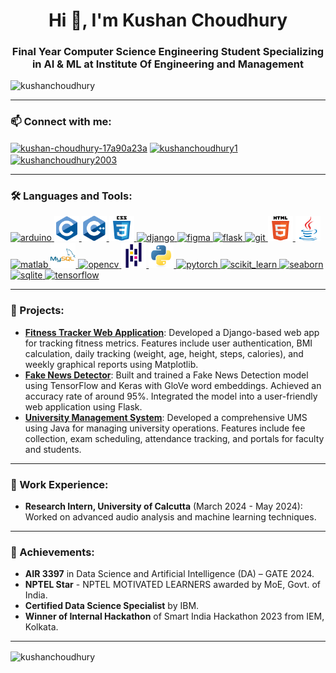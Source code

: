<h1 align="center">Hi 👋, I'm Kushan Choudhury</h1>
<h3 align="center">Final Year Computer Science Engineering Student Specializing in AI & ML at Institute Of Engineering and Management</h3>

<p align="left"> <img src="https://komarev.com/ghpvc/?username=kushanchoudhury&label=Profile%20views&color=0e75b6&style=flat" alt="kushanchoudhury" /> </p>

---

### 📫 Connect with me:
<p align="left">
<a href="https://linkedin.com/in/kushan-choudhury-17a90a23a" target="blank"><img align="center" src="https://raw.githubusercontent.com/rahuldkjain/github-profile-readme-generator/master/src/images/icons/Social/linked-in-alt.svg" alt="kushan-choudhury-17a90a23a" height="30" width="40" /></a>
<a href="https://www.hackerrank.com/kushanchoudhury1" target="blank"><img align="center" src="https://raw.githubusercontent.com/rahuldkjain/github-profile-readme-generator/master/src/images/icons/Social/hackerrank.svg" alt="kushanchoudhury1" height="30" width="40" /></a>
<a href="https://www.leetcode.com/kushanchoudhury2003" target="blank"><img align="center" src="https://raw.githubusercontent.com/rahuldkjain/github-profile-readme-generator/master/src/images/icons/Social/leet-code.svg" alt="kushanchoudhury2003" height="30" width="40" /></a>
</p>

---

### 🛠️ Languages and Tools:
<p align="left">
<a href="https://www.arduino.cc/" target="_blank" rel="noreferrer"> <img src="https://cdn.worldvectorlogo.com/logos/arduino-1.svg" alt="arduino" width="40" height="40"/> </a>
<a href="https://www.cprogramming.com/" target="_blank" rel="noreferrer"> <img src="https://raw.githubusercontent.com/devicons/devicon/master/icons/c/c-original.svg" alt="c" width="40" height="40"/> </a>
<a href="https://www.w3schools.com/cpp/" target="_blank" rel="noreferrer"> <img src="https://raw.githubusercontent.com/devicons/devicon/master/icons/cplusplus/cplusplus-original.svg" alt="cplusplus" width="40" height="40"/> </a>
<a href="https://www.w3schools.com/css/" target="_blank" rel="noreferrer"> <img src="https://raw.githubusercontent.com/devicons/devicon/master/icons/css3/css3-original-wordmark.svg" alt="css3" width="40" height="40"/> </a>
<a href="https://www.djangoproject.com/" target="_blank" rel="noreferrer"> <img src="https://cdn.worldvectorlogo.com/logos/django.svg" alt="django" width="40" height="40"/> </a>
<a href="https://www.figma.com/" target="_blank" rel="noreferrer"> <img src="https://www.vectorlogo.zone/logos/figma/figma-icon.svg" alt="figma" width="40" height="40"/> </a>
<a href="https://flask.palletsprojects.com/" target="_blank" rel="noreferrer"> <img src="https://www.vectorlogo.zone/logos/pocoo_flask/pocoo_flask-icon.svg" alt="flask" width="40" height="40"/> </a>
<a href="https://git-scm.com/" target="_blank" rel="noreferrer"> <img src="https://www.vectorlogo.zone/logos/git-scm/git-scm-icon.svg" alt="git" width="40" height="40"/> </a>
<a href="https://www.w3.org/html/" target="_blank" rel="noreferrer"> <img src="https://raw.githubusercontent.com/devicons/devicon/master/icons/html5/html5-original-wordmark.svg" alt="html5" width="40" height="40"/> </a>
<a href="https://www.java.com" target="_blank" rel="noreferrer"> <img src="https://raw.githubusercontent.com/devicons/devicon/master/icons/java/java-original.svg" alt="java" width="40" height="40"/> </a>
<a href="https://www.mathworks.com/" target="_blank" rel="noreferrer"> <img src="https://upload.wikimedia.org/wikipedia/commons/2/21/Matlab_Logo.png" alt="matlab" width="40" height="40"/> </a>
<a href="https://www.mysql.com/" target="_blank" rel="noreferrer"> <img src="https://raw.githubusercontent.com/devicons/devicon/master/icons/mysql/mysql-original-wordmark.svg" alt="mysql" width="40" height="40"/> </a>
<a href="https://opencv.org/" target="_blank" rel="noreferrer"> <img src="https://www.vectorlogo.zone/logos/opencv/opencv-icon.svg" alt="opencv" width="40" height="40"/> </a>
<a href="https://pandas.pydata.org/" target="_blank" rel="noreferrer"> <img src="https://raw.githubusercontent.com/devicons/devicon/2ae2a900d2f041da66e950e4d48052658d850630/icons/pandas/pandas-original.svg" alt="pandas" width="40" height="40"/> </a>
<a href="https://www.python.org" target="_blank" rel="noreferrer"> <img src="https://raw.githubusercontent.com/devicons/devicon/master/icons/python/python-original.svg" alt="python" width="40" height="40"/> </a>
<a href="https://pytorch.org/" target="_blank" rel="noreferrer"> <img src="https://www.vectorlogo.zone/logos/pytorch/pytorch-icon.svg" alt="pytorch" width="40" height="40"/> </a>
<a href="https://scikit-learn.org/" target="_blank" rel="noreferrer"> <img src="https://upload.wikimedia.org/wikipedia/commons/0/05/Scikit_learn_logo_small.svg" alt="scikit_learn" width="40" height="40"/> </a>
<a href="https://seaborn.pydata.org/" target="_blank" rel="noreferrer"> <img src="https://seaborn.pydata.org/_images/logo-mark-lightbg.svg" alt="seaborn" width="40" height="40"/> </a>
<a href="https://www.sqlite.org/" target="_blank" rel="noreferrer"> <img src="https://www.vectorlogo.zone/logos/sqlite/sqlite-icon.svg" alt="sqlite" width="40" height="40"/> </a>
<a href="https://www.tensorflow.org" target="_blank" rel="noreferrer"> <img src="https://www.vectorlogo.zone/logos/tensorflow/tensorflow-icon.svg" alt="tensorflow" width="40" height="40"/> </a>
</p>

---

### 🔭 Projects:
- **[Fitness Tracker Web Application](https://github.com/KushanChoudhury/Fitness_Tracker_Webapp)**: Developed a Django-based web app for tracking fitness metrics. Features include user authentication, BMI calculation, daily tracking (weight, age, height, steps, calories), and weekly graphical reports using Matplotlib.
- **[Fake News Detector](https://github.com/KushanChoudhury/Fake-news-Detection)**: Built and trained a Fake News Detection model using TensorFlow and Keras with GloVe word embeddings. Achieved an accuracy rate of around 95%. Integrated the model into a user-friendly web application using Flask.
- **[University Management System](https://github.com/KushanChoudhury/University-Management-System)**: Developed a comprehensive UMS using Java for managing university operations. Features include fee collection, exam scheduling, attendance tracking, and portals for faculty and students.

---

### 💼 Work Experience:
- **Research Intern, University of Calcutta** (March 2024 - May 2024): Worked on advanced audio analysis and machine learning techniques.

---

### 🌟 Achievements:
- **AIR 3397** in Data Science and Artificial Intelligence (DA) – GATE 2024.
- **NPTEL Star** - NPTEL MOTIVATED LEARNERS awarded by MoE, Govt. of India.
- **Certified Data Science Specialist** by IBM.
- **Winner of Internal Hackathon** of Smart India Hackathon 2023 from IEM, Kolkata.

---

<p><img align="center" src="https://github-readme-stats.vercel.app/api/top-langs?username=kushanchoudhury&show_icons=true&locale=en&layout=compact" alt="kushanchoudhury" /></p>
